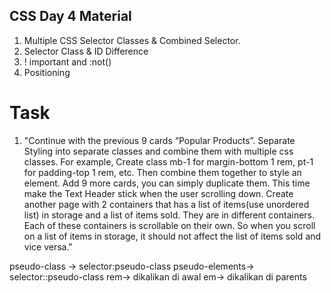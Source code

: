 ## CSS Day 4 Material

1. Multiple CSS Selector Classes & Combined Selector.
2. Selector Class & ID Difference
3. ! important and :not()
4. Positioning

# Task

1. "Continue with the previous 9 cards “Popular Products”. Separate Styling into separate classes and combine them with multiple css classes. For example, Create class mb-1 for margin-bottom 1 rem, pt-1 for padding-top 1 rem, etc. Then combine them together to style an element.
Add 9 more cards, you can simply duplicate them. This time make the Text Header stick when the user scrolling down.
Create another page with 2 containers that has a list of items(use unordered list) in storage and a list of items sold. They are in different containers. Each of these containers is scrollable on their own. So when you scroll on a list of items in storage, it should not affect the list of items sold and vice versa."


pseudo-class -> selector:pseudo-class
pseudo-elements-> selector::pseudo-class
rem-> dikalikan di awal
em-> dikalikan di parents